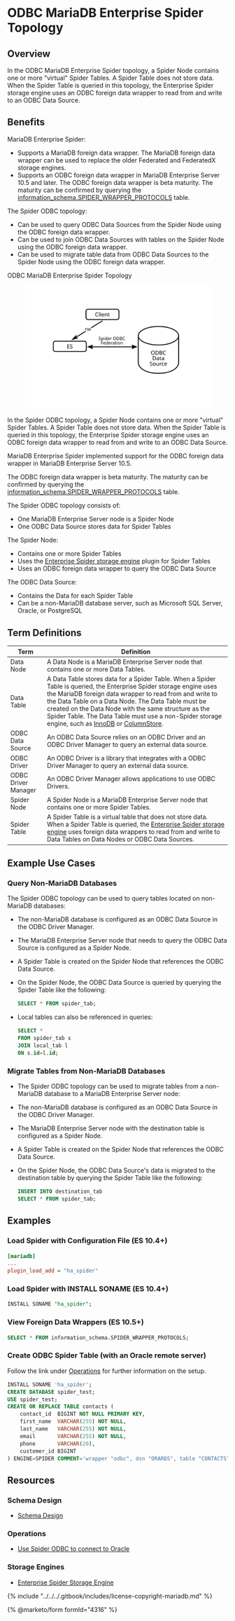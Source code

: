# ODBC MariaDB Enterprise Spider Topology

## Overview

In the ODBC MariaDB Enterprise Spider topology, a Spider Node contains one or more "virtual" Spider Tables. A Spider Table does not store data. When the Spider Table is queried in this topology, the Enterprise Spider storage engine uses an ODBC foreign data wrapper to read from and write to an ODBC Data Source.

## Benefits

MariaDB Enterprise Spider:

* Supports a MariaDB foreign data wrapper. The MariaDB foreign data wrapper can be used to replace the older Federated and FederatedX storage engines.
* Supports an ODBC foreign data wrapper in MariaDB Enterprise Server 10.5 and later. The ODBC foreign data wrapper is beta maturity. The maturity can be confirmed by querying the [information\_schema.SPIDER\_WRAPPER\_PROTOCOLS](../../../server-usage/storage-engines/spider/information-schema-spider_wrapper_protocols-table.md) table.

The Spider ODBC topology:

* Can be used to query ODBC Data Sources from the Spider Node using the ODBC foreign data wrapper.
* Can be used to join ODBC Data Sources with tables on the Spider Node using the ODBC foreign data wrapper.
* Can be used to migrate table data from ODBC Data Sources to the Spider Node using the ODBC foreign data wrapper.

ODBC MariaDB Enterprise Spider Topology

<figure><img src="../../../.gitbook/assets/spider-federated-odbc.svg" alt=""><figcaption></figcaption></figure>

In the Spider ODBC topology, a Spider Node contains one or more "virtual" Spider Tables. A Spider Table does not store data. When the Spider Table is queried in this topology, the Enterprise Spider storage engine uses an ODBC foreign data wrapper to read from and write to an ODBC Data Source.

MariaDB Enterprise Spider implemented support for the ODBC foreign data wrapper in MariaDB Enterprise Server 10.5.

The ODBC foreign data wrapper is beta maturity. The maturity can be confirmed by querying the [information\_schema.SPIDER\_WRAPPER\_PROTOCOLS](../../../server-usage/storage-engines/spider/information-schema-spider_wrapper_protocols-table.md) table.

The Spider ODBC topology consists of:

* One MariaDB Enterprise Server node is a Spider Node
* One ODBC Data Source stores data for Spider Tables

The Spider Node:

* Contains one or more Spider Tables
* Uses the [Enterprise Spider storage engine](../../../server-usage/storage-engines/spider/) plugin for Spider Tables
* Uses an ODBC foreign data wrapper to query the ODBC Data Source

The ODBC Data Source:

* Contains the Data for each Spider Table
* Can be a non-MariaDB database server, such as Microsoft SQL Server, Oracle, or PostgreSQL

## Term Definitions

| Term                | Definition                                                                                                                                                                                                                                                                                                                                                                                                                                                                                                                   |
| ------------------- | ---------------------------------------------------------------------------------------------------------------------------------------------------------------------------------------------------------------------------------------------------------------------------------------------------------------------------------------------------------------------------------------------------------------------------------------------------------------------------------------------------------------------------- |
| Data Node           | A Data Node is a MariaDB Enterprise Server node that contains one or more Data Tables.                                                                                                                                                                                                                                                                                                                                                                                                                                       |
| Data Table          | A Data Table stores data for a Spider Table. When a Spider Table is queried, the Enterprise Spider storage engine uses the MariaDB foreign data wrapper to read from and write to the Data Table on a Data Node. The Data Table must be created on the Data Node with the same structure as the Spider Table. The Data Table must use a non-Spider storage engine, such as [InnoDB](../../../server-usage/storage-engines/innodb/) or [ColumnStore](https://app.gitbook.com/o/diTpXxF5WsbHqTReoBsS/s/rBEU9juWLfTDcdwF3Q14/). |
| ODBC Data Source    | An ODBC Data Source relies on an ODBC Driver and an ODBC Driver Manager to query an external data source.                                                                                                                                                                                                                                                                                                                                                                                                                    |
| ODBC Driver         | An ODBC Driver is a library that integrates with a ODBC Driver Manager to query an external data source.                                                                                                                                                                                                                                                                                                                                                                                                                     |
| ODBC Driver Manager | An ODBC Driver Manager allows applications to use ODBC Drivers.                                                                                                                                                                                                                                                                                                                                                                                                                                                              |
| Spider Node         | A Spider Node is a MariaDB Enterprise Server node that contains one or more Spider Tables.                                                                                                                                                                                                                                                                                                                                                                                                                                   |
| Spider Table        | A Spider Table is a virtual table that does not store data. When a Spider Table is queried, the [Enterprise Spider storage engine](../../../server-usage/storage-engines/spider/) uses foreign data wrappers to read from and write to Data Tables on Data Nodes or ODBC Data Sources.                                                                                                                                                                                                                                       |

## Example Use Cases

### Query Non-MariaDB Databases

The Spider ODBC topology can be used to query tables located on non-MariaDB databases:

* The non-MariaDB database is configured as an ODBC Data Source in the ODBC Driver Manager.
* The MariaDB Enterprise Server node that needs to query the ODBC Data Source is configured as a Spider Node.
* A Spider Table is created on the Spider Node that references the ODBC Data Source.
*   On the Spider Node, the ODBC Data Source is queried by querying the Spider Table like the following:

    ```sql
    SELECT * FROM spider_tab;
    ```
*   Local tables can also be referenced in queries:

    ```sql
    SELECT *
    FROM spider_tab s
    JOIN local_tab l
    ON s.id=l.id;
    ```

### Migrate Tables from Non-MariaDB Databases

* The Spider ODBC topology can be used to migrate tables from a non-MariaDB database to a MariaDB Enterprise Server node:
* The non-MariaDB database is configured as an ODBC Data Source in the ODBC Driver Manager.
* The MariaDB Enterprise Server node with the destination table is configured as a Spider Node.
* A Spider Table is created on the Spider Node that references the ODBC Data Source.
*   On the Spider Node, the ODBC Data Source's data is migrated to the destination table by querying the Spider Table like the following:

    ```sql
    INSERT INTO destination_tab
    SELECT * FROM spider_tab;
    ```

## Examples

### Load Spider with Configuration File (ES 10.4+)

```ini
[mariadb]
...
plugin_load_add = "ha_spider"
```

### Load Spider with INSTALL SONAME (ES 10.4+)

```sql
INSTALL SONAME "ha_spider";
```

### View Foreign Data Wrappers (ES 10.5+)

```sql
SELECT * FROM information_schema.SPIDER_WRAPPER_PROTOCOLS;
```

### Create ODBC Spider Table (with an Oracle remote server)

Follow the link under [Operations](odbc-mariadb-enterprise-spider-topology.md#operations) for further information on the setup.

```sql
INSTALL SONAME 'ha_spider';
CREATE DATABASE spider_test;
USE spider_test;
CREATE OR REPLACE TABLE contacts (
    contact_id  BIGINT NOT NULL PRIMARY KEY,
    first_name  VARCHAR(255) NOT NULL,
    last_name   VARCHAR(255) NOT NULL,
    email       VARCHAR(255) NOT NULL,
    phone       VARCHAR(20),
    customer_id BIGINT
) ENGINE=SPIDER COMMENT='wrapper "odbc", dsn "ORARDS", table "CONTACTS"';
```

## Resources

### Schema Design

* [Schema Design](../../../server-usage/storage-engines/spider/spider-storage-engine-introduction/mariadb-enterprise-spider-schema-design.md)

### Operations

* [Use Spider ODBC to connect to Oracle](../../../server-usage/storage-engines/spider/spider-storage-engine-introduction/mariadb-enterprise-spider-operations/odbc-mariadb-enterprise-spider-topology-operations/use-spider-odbc-to-connect-to-oracle.md)

### Storage Engines

* [Enterprise Spider Storage Engine](../../../server-usage/storage-engines/spider/)

{% include "../../../.gitbook/includes/license-copyright-mariadb.md" %}

{% @marketo/form formId="4316" %}
